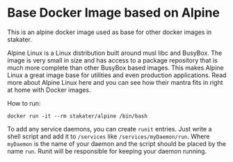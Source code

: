 # Base Docker Image based on Alpine

This is an alpine docker image used as base for other docker images in stakater.

Alpine Linux is a Linux distribution built around musl libc and BusyBox. The image is very small in size and has access to a package repository that is much more complete than other BusyBox based images. This makes Alpine Linux a great image base for utilities and even production applications. Read more about Alpine Linux here and you can see how their mantra fits in right at home with Docker images.


How to run:
```
docker run -it --rm stakater/alpine /bin/bash
```

To add any service daemons, you can create `runit` entries. Just write a shell script and add it to `/services` like `/services/myDaemon/run`. Where `myDaemon` is the name of your daemon and the script should be placed by the name `run`.
Runit will be responsible for keeping your daemon running.